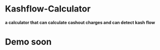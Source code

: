 # Kashflow-Calculator

<h4> a calculator that can calculate cashout charges and can detect kash flow </h4>
<h1>Demo soon</h1>
